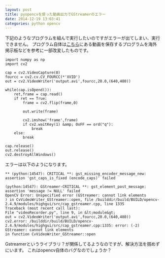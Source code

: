```yaml
---
layout: post
title: pyopencvを使った動画出力でGStreamerのエラー
date: 2014-12-19 13:03:41
categories: python opencv
---
```

<p>下記のようなプログラムを組んで実行したいのですがエラーが出てしまい、実行できません。
プログラム自体は<a href="http://docs.opencv.org/trunk/doc/py_tutorials/py_gui/py_video_display/py_video_display.html#display-video" rel="nofollow">こちら</a>にある動画を保存するプログラムを海外掲示板などを参考に一部改変したものです。</p>

```
import numpy as np
import cv2

cap = cv2.VideoCapture(0)
fourcc = cv2.cv.CV_FOURCC(*'XVID')
out = cv2.VideoWriter('output.avi',fourcc,20.0,(640,480))

while(cap.isOpend()):
    ret,frame = cap.read()
    if ret == True:
        frame = cv2.flip(frame,0)

        out.write(frame)

        cv2.imshow('frame',frame)
        if cv2.waitKey(1) &amp; 0xFF == ord("q"):
            break
    else:
        break

cap.release()
out.release()
cv2.destroyAllWindows()
```

<p>エラーは以下のようになります。</p>

```
** (python:14547): CRITICAL **: gst_missing_encoder_message_new: assertion 'gst_caps_is_fixed (encode_caps)' failed

(python:14547): GStreamer-CRITICAL **: gst_element_post_message: assertion 'message != NULL' failed
OpenCV Error: Unspecified error (GStreamer: cannot link elements
) in CvVideoWriter_GStreamer::open, file /builddir/build/BUILD/opencv-2.4.9/modules/highgui/src/cap_gstreamer.cpp, line 1335
Traceback (most recent call last):
File "videoRecorder.py", line 9, in &lt;module&gt;
out = cv2.VideoWriter('output.avi',fourcc,20.0,(640,480))
cv2.error: /builddir/build/BUILD/opencv-2.4.9/modules/highgui/src/cap_gstreamer.cpp:1335: error: (-2) GStreamer: cannot link elements
in function CvVideoWriter_GStreamer::open
```

<p>Gstreamerというライブラリ？が関係してるようなのですが、解決方法を掴めずにいます。
これはopencv自体のバグなのでしょうか？</p>

